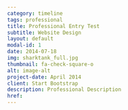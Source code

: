 ```yaml
---
category: timeline
tags: professional
title: Professional Entry Test
subtitle: Website Design
layout: default
modal-id: 1
date: 2014-07-18
img: sharktank_full.jpg
thumbnail: fa-check-square-o
alt: image-alt
project-date: April 2014
client: Start Bootstrap
description: Professional Description
href:
---
```


